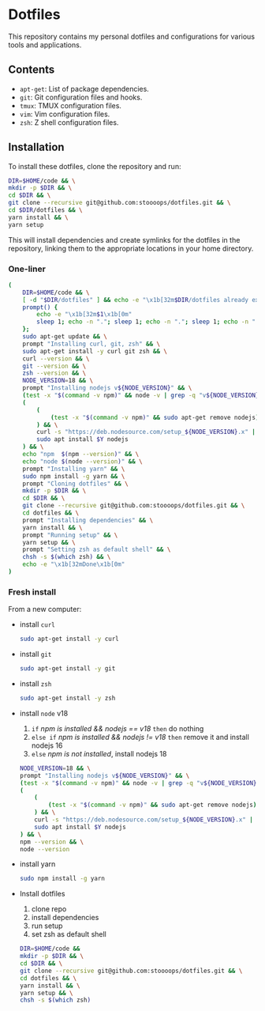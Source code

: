 # Dotfiles

This repository contains my personal dotfiles and configurations for various
tools and applications.

## Contents

- `apt-get`: List of package dependencies.
- `git`: Git configuration files and hooks.
- `tmux`: TMUX configuration files.
- `vim`: Vim configuration files.
- `zsh`: Z shell configuration files.

## Installation

To install these dotfiles, clone the repository and run:

```bash
DIR=$HOME/code && \
mkdir -p $DIR && \
cd $DIR && \
git clone --recursive git@github.com:stoooops/dotfiles.git && \
cd $DIR/dotfiles && \
yarn install && \
yarn setup
```

This will install dependencies and create symlinks for the dotfiles in the repository,
linking them to the appropriate locations in your home directory.

### One-liner

```bash
(
    DIR=$HOME/code && \
    [ -d "$DIR/dotfiles" ] && echo -e "\x1b[32m$DIR/dotfiles already exists\x1b[0m" && exit 0 || true;
    prompt() {
        echo -e "\x1b[32m$1\x1b[0m"
        sleep 1; echo -n "."; sleep 1; echo -n "."; sleep 1; echo -n "."; sleep 1; echo
    };
    sudo apt-get update && \
    prompt "Installing curl, git, zsh" && \
    sudo apt-get install -y curl git zsh && \
    curl --version && \
    git --version && \
    zsh --version && \
    NODE_VERSION=18 && \
    prompt "Installing nodejs v${NODE_VERSION}" && \
    (test -x "$(command -v npm)" && node -v | grep -q "v${NODE_VERSION}" && exit 0) || \
    (
        (
            (test -x "$(command -v npm)" && sudo apt-get remove nodejs) || true
        ) && \
        curl -s "https://deb.nodesource.com/setup_${NODE_VERSION}.x" | sudo bash && \
        sudo apt install $Y nodejs
    ) && \
    echo "npm  $(npm --version)" && \
    echo "node $(node --version)" && \
    prompt "Installing yarn" && \
    sudo npm install -g yarn && \
    prompt "Cloning dotfiles" && \
    mkdir -p $DIR && \
    cd $DIR && \
    git clone --recursive git@github.com:stoooops/dotfiles.git && \
    cd dotfiles && \
    prompt "Installing dependencies" && \
    yarn install && \
    prompt "Running setup" && \
    yarn setup && \
    prompt "Setting zsh as default shell" && \
    chsh -s $(which zsh) && \
    echo -e "\x1b[32mDone\x1b[0m"
)
```

### Fresh install

From a new computer:

- install `curl`

  ```bash
  sudo apt-get install -y curl
  ```

- install `git`

  ```bash
  sudo apt-get install -y git
  ```

- install `zsh`

  ```bash
  sudo apt-get install -y zsh
  ```

- install `node` v18

  1. `if` _npm is installed && nodejs == v18_ `then` do nothing
  2. `else if` _npm is installed && nodejs != v18_ `then` remove it and install nodejs 16
  3. `else` _npm is not installed_, install nodejs 18

  ```bash
  NODE_VERSION=18 && \
  prompt "Installing nodejs v${NODE_VERSION}" && \
  (test -x "$(command -v npm)" && node -v | grep -q "v${NODE_VERSION}" && exit 0) || \
  (
      (
          (test -x "$(command -v npm)" && sudo apt-get remove nodejs) || true
      ) && \
      curl -s "https://deb.nodesource.com/setup_${NODE_VERSION}.x" | sudo bash && \
      sudo apt install $Y nodejs
  ) && \
  npm --version && \
  node --version
  ```

- install yarn

  ```bash
  sudo npm install -g yarn
  ```

- Install dotfiles

  1. clone repo
  2. install dependencies
  3. run setup
  4. set zsh as default shell

  ```bash
  DIR=$HOME/code &&
  mkdir -p $DIR && \
  cd $DIR && \
  git clone --recursive git@github.com:stoooops/dotfiles.git && \
  cd dotfiles && \
  yarn install && \
  yarn setup && \
  chsh -s $(which zsh)
  ```
